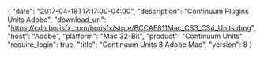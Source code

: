 {
   "date": "2017-04-18T17:17:00-04:00",
   "description": "Continuum Plugins Units Adobe",
   "download_url": "https://cdn.borisfx.com/borisfx/store/BCCAE811Mac_CS3_CS4_Units.dmg",
   "host": "Adobe",
   "platform": "Mac 32-Bit",
   "product": "Continuum Units",
   "require_login": true,
   "title": "Continuum Units 8 Adobe Mac",
   "version": 8
}


